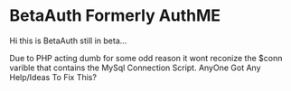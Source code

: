 # BetaAuth Formerly AuthME
Hi this is BetaAuth still in beta...

Due to PHP acting dumb for some odd reason it wont reconize the $conn varible that contains the MySql Connection Script.
AnyOne Got Any Help/Ideas To Fix This?
